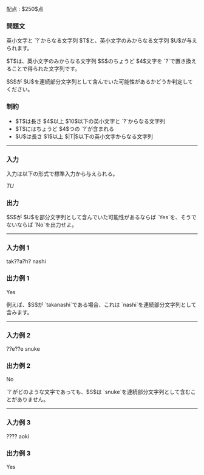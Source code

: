 
<div>

<span>

<span>

<p>
配点 : $250$点
</p>

<div>

<section>

### **問題文**

<p>
英小文字と `?`からなる文字列 $T$と、英小文字のみからなる文字列 $U$が与えられます。
</p>

<p>
$T$は、英小文字のみからなる文字列 $S$のちょうど $4$文字を `?`で置き換えることで得られた文字列です。
</p>

<p>
$S$が $U$を連続部分文字列として含んでいた可能性があるかどうか判定してください。
</p>

</section>

</div>

<div>

<section>

### **制約**

<ul>

<li>
$T$は長さ $4$以上 $10$以下の英小文字と `?`からなる文字列
</li>

<li>
$T$にはちょうど $4$つの `?`が含まれる
</li>

<li>
$U$は長さ $1$以上 $|T|$以下の英小文字からなる文字列
</li>

</ul>

</section>

</div>

---

<div>

<div>

<section>

### **入力**

<p>
入力は以下の形式で標準入力から与えられる。
</p>

<div>

$T$$U$
</div>

</section>

</div>

<div>

<section>

### **出力**

<p>
$S$が $U$を部分文字列として含んでいた可能性があるならば `Yes`を、そうでないならば `No`を出力せよ。
</p>

</section>

</div>

</div>

---

<div>

<section>

### **入力例 1**

<div>

tak??a?h?
nashi

</div>

</section>

</div>

<div>

<section>

### **出力例 1**

<div>

Yes

</div>

<p>
例えば、$S$が `takanashi`である場合、これは `nashi`を連続部分文字列として含みます。
</p>

</section>

</div>

---

<div>

<section>

### **入力例 2**

<div>

??e??e
snuke

</div>

</section>

</div>

<div>

<section>

### **出力例 2**

<div>

No

</div>

<p>
`?`がどのような文字であっても、$S$は `snuke`を連続部分文字列として含むことがありません。
</p>

</section>

</div>

---

<div>

<section>

### **入力例 3**

<div>

????
aoki

</div>

</section>

</div>

<div>

<section>

### **出力例 3**

<div>

Yes

</div>

</section>

</div>

</span>

</span>

</div>
